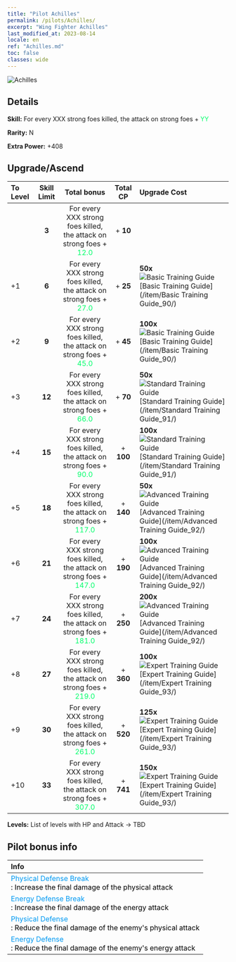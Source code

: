 ```yaml
---
title: "Pilot Achilles"
permalink: /pilots/Achilles/
excerpt: "Wing Fighter Achilles"
last_modified_at: 2023-08-14
locale: en
ref: "Achilles.md"
toc: false
classes: wide
---
```



 ![Achilles](/images/pilots/aviator_piece_3003.png)

## Details

 **Skill:** For every XXX strong foes killed, the attack on strong foes + <span style="color: #03ff6b">YY</span><br/><span style="color: #000000;"></span> 

 **Rarity:** N 

 **Extra Power:** +408 



## Upgrade/Ascend

  |  To Level | Skill Limit |     Total bonus    | Total CP |   Upgrade Cost     |
  |:----|:-----:|:-------------------:|:-------:|:-----------------|
  |   | **3**  | For every XXX strong foes killed, the attack on strong foes + <span style="color: #03ff6b">12.0</span><br/><span style="color: #000000;"></span>  | + **10**  |  |
  | +1  | **6**  | For every XXX strong foes killed, the attack on strong foes + <span style="color: #03ff6b">27.0</span><br/><span style="color: #000000;"></span>  | + **25**  | **50x**![Basic Training Guide](/images/item/Basic_Training_Guide_p.png)[Basic Training Guide](/item/Basic Training Guide_90/) |
  | +2  | **9**  | For every XXX strong foes killed, the attack on strong foes + <span style="color: #03ff6b">45.0</span><br/><span style="color: #000000;"></span>  | + **45**  | **100x**![Basic Training Guide](/images/item/Basic_Training_Guide_p.png)[Basic Training Guide](/item/Basic Training Guide_90/) |
  | +3  | **12**  | For every XXX strong foes killed, the attack on strong foes + <span style="color: #03ff6b">66.0</span><br/><span style="color: #000000;"></span>  | + **70**  | **50x**![Standard Training Guide](/images/item/Standard_Training_Guide_p.png)[Standard Training Guide](/item/Standard Training Guide_91/) |
  | +4  | **15**  | For every XXX strong foes killed, the attack on strong foes + <span style="color: #03ff6b">90.0</span><br/><span style="color: #000000;"></span>  | + **100**  | **100x**![Standard Training Guide](/images/item/Standard_Training_Guide_p.png)[Standard Training Guide](/item/Standard Training Guide_91/) |
  | +5  | **18**  | For every XXX strong foes killed, the attack on strong foes + <span style="color: #03ff6b">117.0</span><br/><span style="color: #000000;"></span>  | + **140**  | **50x**![Advanced Training Guide](/images/item/Advanced_Training_Guide_p.png)[Advanced Training Guide](/item/Advanced Training Guide_92/) |
  | +6  | **21**  | For every XXX strong foes killed, the attack on strong foes + <span style="color: #03ff6b">147.0</span><br/><span style="color: #000000;"></span>  | + **190**  | **100x**![Advanced Training Guide](/images/item/Advanced_Training_Guide_p.png)[Advanced Training Guide](/item/Advanced Training Guide_92/) |
  | +7  | **24**  | For every XXX strong foes killed, the attack on strong foes + <span style="color: #03ff6b">181.0</span><br/><span style="color: #000000;"></span>  | + **250**  | **200x**![Advanced Training Guide](/images/item/Advanced_Training_Guide_p.png)[Advanced Training Guide](/item/Advanced Training Guide_92/) |
  | +8  | **27**  | For every XXX strong foes killed, the attack on strong foes + <span style="color: #03ff6b">219.0</span><br/><span style="color: #000000;"></span>  | + **360**  | **100x**![Expert Training Guide](/images/item/Expert_Training_Guide_p.png)[Expert Training Guide](/item/Expert Training Guide_93/) |
  | +9  | **30**  | For every XXX strong foes killed, the attack on strong foes + <span style="color: #03ff6b">261.0</span><br/><span style="color: #000000;"></span>  | + **520**  | **125x**![Expert Training Guide](/images/item/Expert_Training_Guide_p.png)[Expert Training Guide](/item/Expert Training Guide_93/) |
  | +10  | **33**  | For every XXX strong foes killed, the attack on strong foes + <span style="color: #03ff6b">307.0</span><br/><span style="color: #000000;"></span>  | + **741**  | **150x**![Expert Training Guide](/images/item/Expert_Training_Guide_p.png)[Expert Training Guide](/item/Expert Training Guide_93/) |



 **Levels:**  List of levels with HP and Attack -> TBD



## Pilot bonus info

  |  Info |
  |:------|
  | <span style="color: #0099f2">Physical Defense Break</span><br/><span style="color: #000000;">: Increase the final damage of the physical attack</span> |
  | <span style="color: #0099f2">Energy Defense Break</span><br/><span style="color: #000000;">: Increase the final damage of the energy attack</span> |
  | <span style="color: #0099f2">Physical Defense</span><br/><span style="color: #000000;">: Reduce the final damage of the enemy's physical attack</span> |
  | <span style="color: #0099f2">Energy Defense</span><br/><span style="color: #000000;">: Reduce the final damage of the enemy's energy attack</span> |


